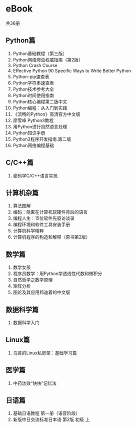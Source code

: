 # eBook
共36册

## Python篇
1. Python基础教程（第三版）
2. Python网络爬虫权威指南（第2版）
3. Python Crash Course
4. Effective Python 90 Specific Ways to Write Better Python
5. Python-pip速查表
6. Python字符串速查表
7. Python技术参考大全
8. Python时间使用指南
9. Python核心编程第二版中文
10. Python编程：从入门到实践
11. 《流畅的Python》高清官方中文版
12. 廖雪峰 Python3教程
13. 用Python进行自然语言处理
14. Python知识手册
15. Python3程序开发指南.第二版
16. Python网络编程基础

## C/C++篇
1. 密码学C/C++语言实现

## 计算机杂篇
1. 算法图解
2. 编码：隐匿在计算机软硬件背后的语言
3. 编程人生：15位软件先驱访谈录
4. 编程环境和软件工具安装手册
5. 计算机科学精粹
6. 计算机程序的构造和解释（原书第2版）

## 数学篇
1. 数学女孩
2. 程序员数学：用Python学透线性代数和微积分
3. 自然哲学之数学原理
4. 矩阵分析
5. 图论及其应用邦迪着的中文版

## 数据科学篇
1. 数据科学入门

## Linux篇
1. 鸟哥的Linux私房菜：基础学习篇

## 医学篇
1. 中药功效“快快”记忆法

## 日语篇
1. 基础日语教程 第一册（语音阶段）
2. 新版中日交流标准日本语 第2版 初级 上
